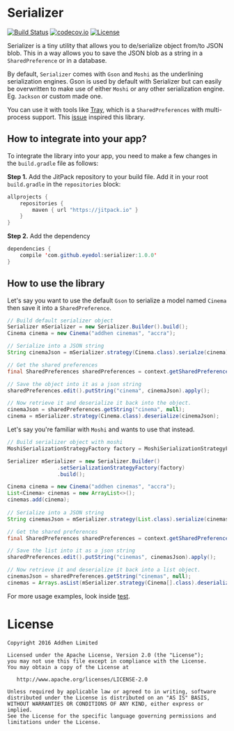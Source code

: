 # Serializer

[![Build Status](https://travis-ci.org/addhen/serializer.svg?branch=master)](https://travis-ci.org/addhen/serializer) [![codecov.io](https://codecov.io/github/addhen/serializer/coverage.svg?branch=master)](https://codecov.io/github/addhen/serializer?branch=master) [![License](https://img.shields.io/badge/license-Apache%202-green.svg?style=flat)](https://github.com/addhen/serializer/blob/master/LICENSE.txt)


Serializer is a tiny utility that allows you to de/serialize object from/to JSON blob. This in a way allows 
you to save the JSON blob as a string in a `SharedPreference` or in a database. 

By default, `Serializer` comes with `Gson` and `Moshi` as the underlining serialization engines. Gson is used 
by default with Serializer but can easily be overwritten to make use of either `Moshi` or any other 
serialization engine. Eg. `Jackson` or custom made one.

You can use it with tools like [Tray](https://github.com/grandcentrix/tray/), which is a `SharedPreferences` with 
multi-process support. This [issue](https://github.com/grandcentrix/tray/issues/7) inspired this library.

## How to integrate into your app?

To integrate the library into your app, you need to make a few changes in the `build.gradle` file 
as follows:

**Step 1.** 
Add the JitPack repository to your build file. Add it in your root `build.gradle` in the `repositories` block:

```java
allprojects {
    repositories {
        maven { url "https://jitpack.io" }
    }
}
```
**Step 2.** 
Add the dependency
```java
dependencies {
    compile 'com.github.eyedol:serializer:1.0.0'
}
```

## How to use the library
Let's say you want to use the default `Gson` to serialize a model named `Cinema` then save it into a `SharedPreference`.

```java
// Build default serializer object
Serializer mSerializer = new Serializer.Builder().build();
Cinema cinema = new Cinema("addhen cinemas", "accra");

// Serialize into a JSON string
String cinemaJson = mSerializer.strategy(Cinema.class).serialze(cinema);

// Get the shared preferences
final SharedPreferences sharedPreferences = context.getSharedPreferences("android-shared-prefs", MODE_PRIVATE);

// Save the object into it as a json string
sharedPreferences.edit().putString("cinema", cinemaJson).apply();

// Now retrieve it and deserialize it back into the object.
cinemaJson = sharedPreferences.getString("cinema", null);
cinema = mSerializer.strategy(Cinema.class).deserialize(cinemaJson);
```

Let's say you're familiar with `Moshi` and wants to use that instead.

```java
// Build serializer object with moshi
MoshiSerializationStrategyFactory factory = MoshiSerializationStrategyFactory.create();

Serializer mSerializer = new Serializer.Builder()
                .setSerializationStrategyFactory(factory)
                .build();

Cinema cinema = new Cinema("addhen cinemas", "accra");
List<Cinema> cinemas = new ArrayList<>();
cinemas.add(cinema);
        
// Serialize into a JSON string
String cinemasJson = mSerializer.strategy(List.class).serialize(cinemas);

// Get the shared preferences
final SharedPreferences sharedPreferences = context.getSharedPreferences("android-shared-prefs", MODE_PRIVATE);

// Save the list into it as a json string
sharedPreferences.edit().putString("cinemas", cinemasJson).apply();

// Now retrieve it and deserialize it back into a list object.
cinemasJson = sharedPreferences.getString("cinemas", null);
cinemas = Arrays.asList(mSerializer.strategy(Cinema[].class).deserialize(cinemasJson));
```

For more usage examples, look inside [test](https://github.com/addhen/serilaizer/blob/master/src/test/java/com/addhen/serializer/SerializerTest.java).

# License

```
Copyright 2016 Addhen Limited

Licensed under the Apache License, Version 2.0 (the "License");
you may not use this file except in compliance with the License.
You may obtain a copy of the License at

   http://www.apache.org/licenses/LICENSE-2.0

Unless required by applicable law or agreed to in writing, software
distributed under the License is distributed on an "AS IS" BASIS,
WITHOUT WARRANTIES OR CONDITIONS OF ANY KIND, either express or implied.
See the License for the specific language governing permissions and
limitations under the License.